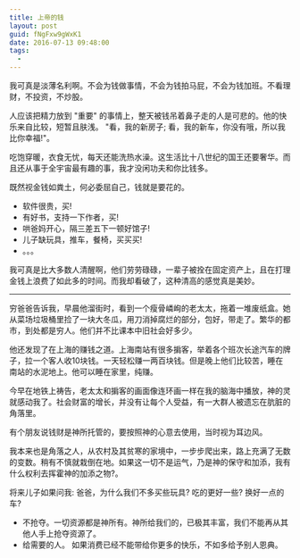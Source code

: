 ```yaml
---
title: 上帝的钱
layout: post
guid: fNgFxw9gWxK1
date: 2016-07-13 09:48:00
tags:
  - 
---
```



我可真是淡薄名利啊。不会为钱做事情，不会为钱拍马屁，不会为钱加班。不看理财，不投资，不炒股。

人应该把精力放到 "重要" 的事情上，整天被钱吊着鼻子走的人是可悲的。他的快乐来自比较，短暂且肤浅。 "看，我的新房子; 看，我的新车，你没有哦，所以我比你幸福!"。

吃饱穿暖，衣食无忧，每天还能洗热水澡。这生活比十八世纪的国王还要奢华。而且还从事于全宇宙最有趣的事，我才没闲功夫和你比钱多。

既然视金钱如粪土，何必委屈自己，钱就是要花的。

- 软件很贵，买!
- 有好书，支持一下作者，买!
- 哄爸妈开心，隔三差五下一顿好馆子!
- 儿子缺玩具，推车，餐椅，买买买!
- 。。。

我可真是比大多数人清醒啊，他们劳劳碌碌，一辈子被拴在固定资产上，且在打理金钱上浪费了如此多的时间。而我却看破了，这种清高的感觉真是美妙。

---

穷爸爸告诉我，早晨他溜街时，看到一个瘦骨嶙峋的老太太，拖着一堆废纸盒。她从菜场垃圾桶里捡了一块大冬瓜，用刀消掉腐烂的部分，包好，带走了。繁华的都市，到处都是穷人。他们并不比课本中旧社会好多少。

他还发现了在上海的赚钱之道。上海南站有很多掮客，举着各个班次长途汽车的牌子，拉一个客人收10块钱。一天轻松赚一两百块钱。但是晚上他们比较苦，睡在南站的水泥地上。他可以睡在家里，纯赚。

今早在地铁上祷告，老太太和掮客的画面像连环画一样在我的脑海中播放，神的灵就感动我了。社会财富的增长，并没有让每个人受益，有一大群人被遗忘在肮脏的角落里。

有个朋友说钱财是神所托管的，要按照神的心意去使用，当时视为耳边风。

我本来也是角落之人，从农村及其贫寒的家境中，一步步爬出来，路上充满了无数的变数。稍有不慎就栽倒在地。如果这一切不是运气，乃是神的保守和加添，我有什么权利去挥霍神的加添之物?。

将来儿子如果问我: 爸爸，为什么我们不多买些玩具? 吃的更好一些? 换好一点的车?

- 不抢夺。一切资源都是神所有。神所给我们的，已极其丰富，我们不能再从其他人手上抢夺资源了。
- 给需要的人。 如果消费已经不能带给你更多的快乐，不如多给予别人恩典。
